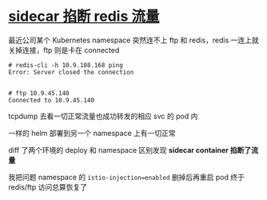 # [sidecar 掐断 redis 流量](/2023/06/istio_sidecar_block_redis_ftp_traffic.md)

最近公司某个 Kubernetes namespace 突然连不上 ftp 和 redis，redis 一连上就关掉连接，ftp 则是卡在 connected

```
# redis-cli -h 10.9.108.168 ping
Error: Server closed the connection


# ftp 10.9.45.140
Connected to 10.9.45.140
```

tcpdump 去看一切正常流量也成功转发的相应 svc 的 pod 内

一样的 helm 部署到另一个 namespace 上有一切正常

diff 了两个环境的 deploy 和 namespace 区别发现 **sidecar container 掐断了流量**

我把问题 namespace 的 `istio-injection=enabled` 删掉后再重启 pod 终于 redis/ftp 访问总算恢复了

